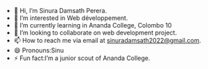- 👋 Hi, I’m Sinura Damsath Perera.
- 👀 I’m interested in Web développement.
- 🌱 I’m currently learning in Ananda College, Colombo 10
- 💞️ I’m looking to collaborate on web development project.
- 📫 How to reach me via email at sinuradamsath2022@gmail.com.
- 😄 Pronouns:Sinu
- ⚡ Fun fact:I’m a junior scout of Ananda College.

<!---
SinuDam/SinuDam is a ✨ special ✨ repository because its `README.md` (this file) appears on your GitHub profile.
You can click the Preview link to take a look at your changes.
--->
